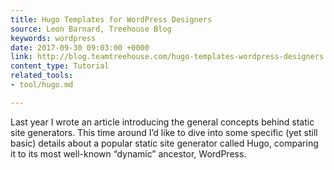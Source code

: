 ```yaml
---
title: Hugo Templates for WordPress Designers
source: Leon Barnard, Treehouse Blog
keywords: wordpress
date: 2017-09-30 09:03:00 +0000
link: http://blog.teamtreehouse.com/hugo-templates-wordpress-designers
content_type: Tutorial
related_tools:
- tool/hugo.md

---
```

Last year I wrote an article introducing the general concepts behind static site generators. This time around I’d like to dive into some specific (yet still basic) details about a popular static site generator called Hugo, comparing it to its most well-known “dynamic” ancestor, WordPress.



